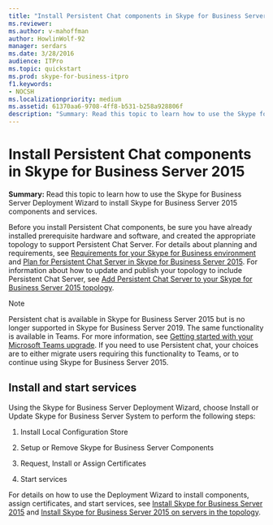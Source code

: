 ```yaml
---
title: "Install Persistent Chat components in Skype for Business Server 2015"
ms.reviewer: 
ms.author: v-mahoffman
author: HowlinWolf-92
manager: serdars
ms.date: 3/28/2016
audience: ITPro
ms.topic: quickstart
ms.prod: skype-for-business-itpro
f1.keywords:
- NOCSH
ms.localizationpriority: medium
ms.assetid: 61370aa6-9708-4ff8-b531-b258a928806f
description: "Summary: Read this topic to learn how to use the Skype for Business Server Deployment Wizard to install Skype for Business Server 2015 components and services."
---
```


# Install Persistent Chat components in Skype for Business Server 2015
 
**Summary:** Read this topic to learn how to use the Skype for Business Server Deployment Wizard to install Skype for Business Server 2015 components and services.
  
Before you install Persistent Chat components, be sure you have already installed prerequisite hardware and software, and created the appropriate topology to support Persistent Chat Server. For details about planning and requirements, see [Requirements for your Skype for Business environment](../../plan-your-deployment/requirements-for-your-environment/requirements-for-your-environment.md) and [Plan for Persistent Chat Server in Skype for Business Server 2015](../../plan-your-deployment/persistent-chat-server/persistent-chat-server.md). For information about how to update and publish your topology to include Persistent Chat Server, see [Add Persistent Chat Server to your Skype for Business Server 2015 topology](add-persistent-chat-server.md).
  
> [!NOTE] 
> Persistent chat is available in Skype for Business Server 2015 but is no longer supported in Skype for Business Server 2019. The same functionality is available in Teams. For more information, see [Getting started with your Microsoft Teams upgrade](/microsoftteams/upgrade-start-here). If you need to use Persistent chat, your choices are to either migrate users requiring this functionality to Teams, or to continue using Skype for Business Server 2015. 

## Install and start services

Using the Skype for Business Server Deployment Wizard, choose Install or Update Skype for Business Server System to perform the following steps: 
  
1. Install Local Configuration Store
    
2. Setup or Remove Skype for Business Server Components
    
3. Request, Install or Assign Certificates
    
4. Start services
    
For details on how to use the Deployment Wizard to install components, assign certificates, and start services, see [Install Skype for Business Server 2015](../../deploy/install/install.md) and [Install Skype for Business Server 2015 on servers in the topology](../../deploy/install/install-skype-for-business-server.md).
  

